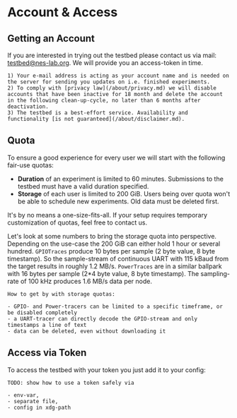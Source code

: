 # Account & Access

## Getting an Account

If you are interested in trying out the testbed please contact us via mail: <testbed@nes-lab.org>.
We will provide you an access-token in time.

```{note}
1) Your e-mail address is acting as your account name and is needed on the server for sending you updates on i.e. finished experiments.
2) To comply with [privacy law](/about/privacy.md) we will disable accounts that have been inactive for 18 month and delete the account in the following clean-up-cycle, no later than 6 months after deactivation.
3) The testbed is a best-effort service. Availability and functionality [is not guaranteed](/about/disclaimer.md).
```

## Quota

To ensure a good experience for every user we will start with the following fair-use quotas:

- **Duration** of an experiment is limited to 60 minutes. Submissions to the testbed must have a valid duration specified.
- **Storage** of each user is limited to 200 GiB. Users being over quota won't be able to schedule new experiments. Old data must be deleted first.

It's by no means a one-size-fits-all.
If your setup requires temporary customization of quotas, feel free to contact us.

Let's look at some numbers to bring the storage quota into perspective.
Depending on the use-case the 200 GiB can either hold 1 hour or several hundred.
`GPIOTraces` produce 10 bytes per sample (2 byte value, 8 byte timestamp).
So the sample-stream of continuous UART with 115 kBaud from the target results in roughly 1.2 MB/s.
`PowerTraces` are in a similar ballpark with 16 bytes per sample (2*4 byte value, 8 byte timestamp).
The sampling-rate of 100 kHz produces 1.6 MB/s data per node.

```{tip}
How to get by with storage quotas:

- GPIO- and Power-tracers can be limited to a specific timeframe, or be disabled completely
- a UART-tracer can directly decode the GPIO-stream and only timestamps a line of text
- data can be deleted, even without downloading it
```

## Access via Token

To access the testbed with your token you just add it to your config:

```{attention}
TODO: show how to use a token safely via

- env-var,
- separate file,
- config in xdg-path
```
